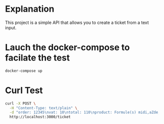 
# Explanation

This project is a simple API that allows you to create a ticket from a text input. 

# Lauch the docker-compose to facilate the test

```bash
docker-compose up
```

# Curl Test
```bash	
curl -X POST \
  -H "Content-Type: text/plain" \
  -d "order: 12345\nvat: 10\ntotal: 110\nproduct: Formule(s) midi,aZde,14.9\nproduct: Café,IZ8z,2" \
  http://localhost:3000/ticket
```